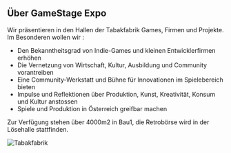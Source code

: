 ## Über GameStage Expo

Wir präsentieren in den Hallen der Tabakfabrik Games, Firmen und Projekte.  
Im Besonderen wollen wir :  

* Den Bekanntheitsgrad von Indie-Games und kleinen Entwicklerfirmen erhöhen
* Die Vernetzung von Wirtschaft, Kultur, Ausbildung und Community vorantreiben
* Eine Community-Werkstatt und Bühne für Innovationen im Spielebereich bieten
* Impulse und Reflektionen über Produktion, Kunst, Kreativität, Konsum und Kultur anstossen
* Spiele und Produktion in Österreich greifbar machen 

Zur Verfügung stehen über 4000m2 in Bau1, die Retrobörse wird in der Lösehalle stattfinden.

<img src="http://www.tabakfabrik-linz.at/wp-content/uploads/2014/04/tfl_gesamt_140131.jpg" alt="Tabakfabrik">




